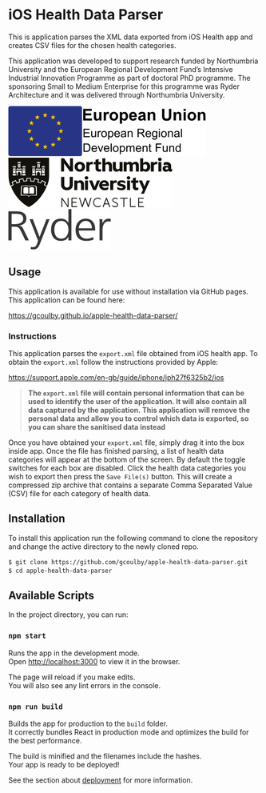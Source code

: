 # iOS Health Data Parser

This is application parses the XML data exported from iOS Health app and creates CSV files for the chosen health categories.

This application was developed to support research funded by Northumbria University and the European Regional Development Fund’s Intensive Industrial Innovation Programme as part of doctoral PhD programme. The sponsoring Small to Medium Enterprise for this programme was Ryder Architecture and it was delivered through Northumbria University.



[![European Regional Development Fund logo](https://raw.githubusercontent.com/gcoulby/apple-health-data-parser/master/src/img/erdf.svg)](https://ec.europa.eu/regional_policy/en/funding/erdf/)			[![Northumbria University Logo](https://raw.githubusercontent.com/gcoulby/apple-health-data-parser/master/src/img/northumbria.svg)](https://www.northumbria.ac.uk/)			[![Ryder Architecture Logo](https://raw.githubusercontent.com/gcoulby/apple-health-data-parser/master/src/img/ryder.svg)](https://ryderarchitecture.com/)



## Usage

This application is available for use without installation via GitHub pages. This application can be found here:

https://gcoulby.github.io/apple-health-data-parser/

### Instructions

This application parses the `export.xml` file obtained from iOS health app. To obtain the `export.xml` follow the instructions provided by Apple:

https://support.apple.com/en-gb/guide/iphone/iph27f6325b2/ios

> **The `export.xml` file will contain personal information that can be used to identify the user of the application. It will also contain all data captured by the application. This application will remove the personal data and allow you to control which data is exported, so you can share the sanitised data instead**

Once you have obtained your `export.xml` file, simply drag it into the box inside  app. Once the file has finished parsing, a list of health data categories will appear at the bottom of the screen. By default the toggle switches for each box are disabled. Click the health data categories you wish to export then press the `Save File(s)` button. This will create a compressed zip archive that contains a separate Comma Separated Value (CSV) file for each category of health data. 



## Installation

To install this application run the following command to clone the repository and change the active directory to the newly cloned repo.

```bash
$ git clone https://github.com/gcoulby/apple-health-data-parser.git
$ cd apple-health-data-parser
```



## Available Scripts

In the project directory, you can run:

### `npm start`

Runs the app in the development mode.\
Open [http://localhost:3000](http://localhost:3000) to view it in the browser.

The page will reload if you make edits.\
You will also see any lint errors in the console.

### `npm run build`

Builds the app for production to the `build` folder.\
It correctly bundles React in production mode and optimizes the build for the best performance.

The build is minified and the filenames include the hashes.\
Your app is ready to be deployed!

See the section about [deployment](https://facebook.github.io/create-react-app/docs/deployment) for more information.
